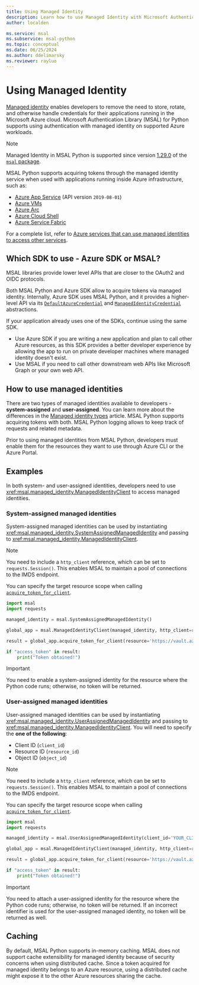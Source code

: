 ```yaml
---
title: Using Managed Identity
description: Learn how to use Managed Identity with Microsoft Authentication Library (MSAL) for Python.
author: localden

ms.service: msal
ms.subservice: msal-python
ms.topic: conceptual
ms.date: 06/25/2024
ms.author: ddelimarsky
ms.reviewer: rayluo
---
```


# Using Managed Identity

[Managed identity](/entra/identity/managed-identities-azure-resources/overview) enables developers to remove the need to store, rotate, and otherwise handle credentials for their applications running in the Microsoft Azure cloud. Microsoft Authentication Library (MSAL) for Python supports using authentication with managed identity on supported Azure workloads.

>[!NOTE]
>Managed Identity in MSAL Python is supported since version [1.29.0](https://pypi.org/project/msal/1.29.0/) of the [`msal` package](https://pypi.org/project/msal/).

MSAL Python supports acquiring tokens through the managed identity service when used with applications running inside Azure infrastructure, such as:

- [Azure App Service](https://azure.microsoft.com/products/app-service/) (API version `2019-08-01`)
- [Azure VMs](https://azure.microsoft.com/free/virtual-machines/)
- [Azure Arc](/azure/azure-arc/overview)
- [Azure Cloud Shell](/azure/cloud-shell/overview)
- [Azure Service Fabric](/azure/service-fabric/service-fabric-overview)

For a complete list, refer to [Azure services that can use managed identities to access other services](/azure/active-directory/managed-identities-azure-resources/managed-identities-status).

## Which SDK to use - Azure SDK or MSAL?

MSAL libraries provide lower level APIs that are closer to the OAuth2 and OIDC protocols.

Both MSAL Python and Azure SDK allow to acquire tokens via managed identity. Internally, Azure SDK uses MSAL Python, and it provides a higher-level API via its [`DefaultAzureCredential`](/python/api/azure-identity/azure.identity.defaultazurecredential) and [`ManagedIdentityCredential`](/python/api/azure-identity/azure.identity.ManagedIdentityCredential) abstractions.

If your application already uses one of the SDKs, continue using the same SDK.

- Use Azure SDK if you are writing a new application and plan to call other Azure resources, as this SDK provides a better developer experience by allowing the app to run on private developer machines where managed identity doesn't exist.
- Use MSAL if you need to call other downstream web APIs like Microsoft Graph or your own web API.

## How to use managed identities

There are two types of managed identities available to developers - **system-assigned** and **user-assigned**. You can learn more about the differences in the [Managed identity types](/azure/active-directory/managed-identities-azure-resources/overview#managed-identity-types) article. MSAL Python supports acquiring tokens with both. MSAL Python logging allows to keep track of requests and related metadata.

Prior to using managed identities from MSAL Python, developers must enable them for the resources they want to use through Azure CLI or the Azure Portal.

## Examples

In both system- and user-assigned identities, developers need to use <xref:msal.managed_identity.ManagedIdentityClient> to access managed identities.

### System-assigned managed identities

System-assigned managed identities can be used by instantiating <xref:msal.managed_identity.SystemAssignedManagedIdentity> and passing to <xref:msal.managed_identity.ManagedIdentityClient>.

>[!NOTE]
>You need to include a `http_client` reference, which can be set to `requests.Session()`. This enables MSAL to maintain a pool of connections to the IMDS endpoint.

You can specify the target resource scope when calling [`acquire_token_for_client`](xref:msal.managed_identity.ManagedIdentityClient.acquire_token_for_client).

```python
import msal
import requests

managed_identity = msal.SystemAssignedManagedIdentity()

global_app = msal.ManagedIdentityClient(managed_identity, http_client=requests.Session())

result = global_app.acquire_token_for_client(resource='https://vault.azure.net')

if "access_token" in result:
    print("Token obtained!")
```

>[!IMPORTANT]
>You need to enable a system-assigned identity for the resource where the Python code runs; otherwise, no token will be returned.

### User-assigned managed identities

User-assigned managed identities can be used by instantiating <xref:msal.managed_identity.UserAssignedManagedIdentity> and passing to <xref:msal.managed_identity.ManagedIdentityClient>. You will need to specify the **one of the following**:

- Client ID (`client_id`)
- Resource ID (`resource_id`)
- Object ID (`object_id`)

>[!NOTE]
>You need to include a `http_client` reference, which can be set to `requests.Session()`. This enables MSAL to maintain a pool of connections to the IMDS endpoint.

You can specify the target resource scope when calling [`acquire_token_for_client`](xref:msal.managed_identity.ManagedIdentityClient.acquire_token_for_client).

```python
import msal
import requests

managed_identity = msal.UserAssignedManagedIdentity(client_id='YOUR_CLIENT_ID')

global_app = msal.ManagedIdentityClient(managed_identity, http_client=requests.Session())

result = global_app.acquire_token_for_client(resource='https://vault.azure.net')

if "access_token" in result:
    print("Token obtained!")
```

>[!IMPORTANT]
>You need to attach a user-assigned identity for the resource where the Python code runs; otherwise, no token will be returned. If an incorrect identifier is used for the user-assigned managed identity, no token will be returned as well.

## Caching

By default, MSAL Python supports in-memory caching. MSAL does not support cache extensibility for managed identity because of security concerns when using distributed cache. Since a token acquired for managed identity belongs to an Azure resource, using a distributed cache might expose it to the other Azure resources sharing the cache.